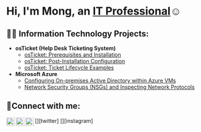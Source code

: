 <h1>Hi, I'm Mong, an <a href="https://linkedin.com/in/Josh">IT Professional</a>☺</h1>

<h2>👨‍💻 Information Technology Projects:</h2>

- <b>osTicket (Help Desk Ticketing System)</b>
  - [osTicket: Prerequisites and Installation](https://github.com/mongvang/osticket-prereqs)
  - [osTicket: Post-Installation Configuration](https://github.com/mongvang/post-install-config)
  - [osTicket: Ticket Lifecycle Examples](https://github.com/mongvang/ticket-lifecycle)
- <b>Microsoft Azure</b>
  - [Configuring On-premises Active Directory within Azure VMs](https://github.com/mongvang/configure-ad)
  - [Network Security Groups (NSGs) and Inspecting Network Protocols](https://github.com/mongvang/azure-network-protocol)

<h2>🤳Connect with me:</h2>

[<img align="left" alt="Josh | Twitter" width="22px" src="https://cdn.jsdelivr.net/npm/simple-icons@v3/icons/twitter.svg" />][twitter]
[<img align="left" alt="Josh | LinkedIn" width="22px" src="https://cdn.jsdelivr.net/npm/simple-icons@v3/icons/linkedin.svg" />][linkedin]
[<img align="left" alt="Josh | Instagram" width="22px" src="https://cdn.jsdelivr.net/npm/simple-icons@v3/icons/instagram.svg" />][instagram]

[linkedin]: https://linkedin.com/mongo-vang
